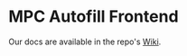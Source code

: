 # MPC Autofill Frontend

Our docs are available in the repo's [Wiki](https://github.com/chilli-axe/mpc-autofill/wiki/Frontend).
